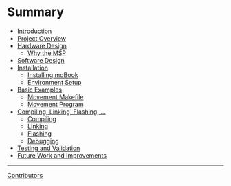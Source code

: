 # Summary

- [Introduction](./readme.md)
- [Project Overview]()
- [Hardware Design]()
  - [Why the MSP](./hardware_design/reasoning_msp432.md)
- [Software Design]()
- [Installation](./installation/readme.md)
  - [Installing mdBook](./installation/mdBook_setup.md)
  - [Environment Setup](./installation/environment_setup.md)
- [Basic Examples](./basics/readme.md)
  - [Movement Makefile](./basics/movement/makefile.md)
  - [Movement Program]()
- [Compiling, Linking, Flashing, ...](./compiling_linking_flashing_more/readme.md)
  - [Compiling]()
  - [Linking](./compiling_linking_flashing_more/linking_script.md)
  - [Flashing]()
  - [Debugging]()
- [Testing and Validation]()
- [Future Work and Improvements]()

---

[Contributors](./contributors.md)
